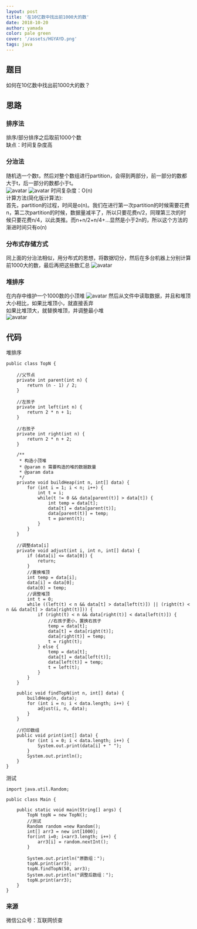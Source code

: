 ```yaml
---
layout: post
title: '在10亿数中找出前1000大的数'
date: 2018-10-20
author: yamada
color: pale green
cover: '/assets/HGYAYD.png'
tags: java
---
```

## 题目
如何在10亿数中找出前1000大的数？
## 思路
### 排序法
排序/部分排序之后取前1000个数  
缺点：时间复杂度高
### 分治法
随机选一个数t，然后对整个数组进行partition，会得到两部分，前一部分的数都大于t，后一部分的数都小于t。  
![avatar](/assets/1.png)
![avatar](/assets/2.png)
时间复杂度：O(n)  
计算方法(简化版计算法):  
首先，partition的过程，时间是o(n)。我们在进行第一次partition的时候需要花费n，第二次partition的时候，数据量减半了，所以只要花费n/2，同理第三次的时候只要花费n/4，以此类推。而n+n/2+n/4+...显然是小于2n的，所以这个方法的渐进时间只有o(n)
### 分布式存储方式
同上面的分治法相似，用分布式的思想，将数据切分，然后在多台机器上分别计算前1000大的数，最后再把这些数汇总
![avatar](/assets/3.png)
### 堆排序
在内存中维护一个1000数的小顶堆
![avatar](/assets/4.png)
然后从文件中读取数据，并且和堆顶大小相比，如果比堆顶小，就直接丢弃  
如果比堆顶大，就替换堆顶，并调整最小堆  
![avatar](/assets/5.png)
## 代码
堆排序
```
public class TopN {

    //父节点
    private int parent(int n) {
        return (n - 1) / 2;
    }

    //左孩子
    private int left(int n) {
        return 2 * n + 1;
    }

    //右孩子
    private int right(int n) {
        return 2 * n + 2;
    }

    /**
     * 构造小顶堆
     * @param n 需要构造的堆的数据数量
     * @param data
     */
    private void buildHeap(int n, int[] data) {
        for (int i = 1; i < n; i++) {
            int t = i;
            while(t != 0 && data[parent(t)] > data[t]) {
                int temp = data[t];
                data[t] = data[parent(t)];
                data[parent(t)] = temp;
                t = parent(t);
            }
        }
    }

    //调整data[i]
    private void adjust(int i, int n, int[] data) {
        if (data[i] <= data[0]) {
            return;
        }
        //置换堆顶
        int temp = data[i];
        data[i] = data[0];
        data[0] = temp;
        //调整堆顶
        int t = 0;
        while ((left(t) < n && data[t] > data[left(t)]) || (right(t) < n && data[t] > data[right(t)])) {
            if (right(t) < n && data[right(t)] < data[left(t)]) {
                //右孩子更小，置换右孩子
                temp = data[t];
                data[t] = data[right(t)];
                data[right(t)] = temp;
                t = right(t);
            } else {
                temp = data[t];
                data[t] = data[left(t)];
                data[left(t)] = temp;
                t = left(t);
            }
        }
    }

    public void findTopN(int n, int[] data) {
        buildHeap(n, data);
        for (int i = n; i < data.length; i++) {
            adjust(i, n, data);
        }
    }

    //打印数组
    public void print(int[] data) {
        for (int i = 0; i < data.length; i++) {
            System.out.print(data[i] + " ");
        }
        System.out.println();
    }
}
```
测试
```
import java.util.Random;

public class Main {

    public static void main(String[] args) {
        TopN topN = new TopN();
        //测试
        Random random =new Random();
        int[] arr3 = new int[1000];
        for(int i=0; i<arr3.length; i++) {
            arr3[i] = random.nextInt();
        }

        System.out.println("原数组：");
        topN.print(arr3);
        topN.findTopN(50, arr3);
        System.out.println("调整后数组：");
        topN.print(arr3);
    }
}
```
### 来源
微信公众号：互联网侦查